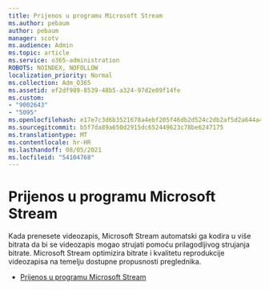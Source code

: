 ```yaml
---
title: Prijenos u programu Microsoft Stream
ms.author: pebaum
author: pebaum
manager: scotv
ms.audience: Admin
ms.topic: article
ms.service: o365-administration
ROBOTS: NOINDEX, NOFOLLOW
localization_priority: Normal
ms.collection: Adm_O365
ms.assetid: ef2df989-8539-48b5-a324-97d2e09f14fe
ms.custom:
- "9002643"
- "5095"
ms.openlocfilehash: e17e7c3d6b3521678a4ebf205f46db2d524c2db2af5d2a644a4c1c80b016b9cf
ms.sourcegitcommit: b5f7da89a650d2915dc652449623c78be6247175
ms.translationtype: MT
ms.contentlocale: hr-HR
ms.lasthandoff: 08/05/2021
ms.locfileid: "54104768"
---
```

# <a name="upload-process-overview-in-microsoft-stream"></a>Prijenos u programu Microsoft Stream

Kada prenesete videozapis, Microsoft Stream automatski ga kodira u više bitrata da bi se videozapis mogao strujati pomoću prilagodljivog strujanja bitrate. Microsoft Stream optimizira bitrate i kvalitetu reprodukcije videozapisa na temelju dostupne propusnosti preglednika.

- [Prijenos u programu Microsoft Stream](/stream/upload-process-overview)

